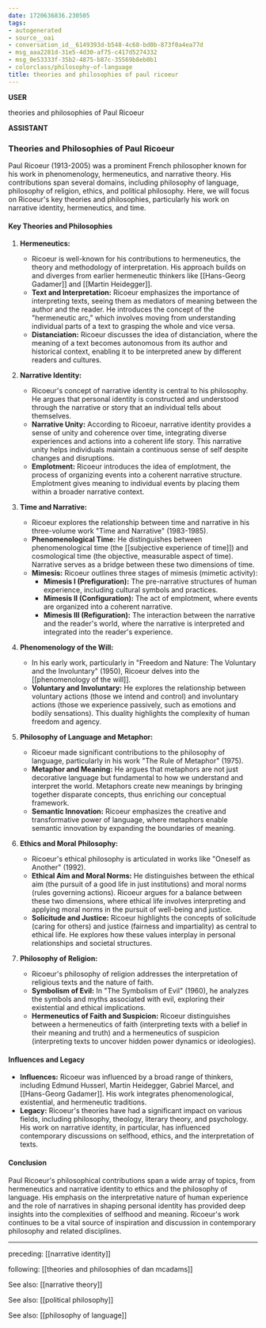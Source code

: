 ```yaml
---
date: 1720636836.230505
tags:
- autogenerated
- source__oai
- conversation_id__6149393d-b548-4c68-bd0b-873f0a4ea77d
- msg_aaa2281d-31e5-4d30-af75-c417d5274332
- msg_0e53333f-35b2-4875-b87c-35569b8eb0b1
- colorclass/philosophy-of-language
title: theories and philosophies of paul ricoeur
---
```


**USER**

theories and philosophies of Paul Ricoeur


**ASSISTANT**

### Theories and Philosophies of Paul Ricoeur

Paul Ricoeur (1913-2005) was a prominent French philosopher known for his work in phenomenology, hermeneutics, and narrative theory. His contributions span several domains, including philosophy of language, philosophy of religion, ethics, and political philosophy. Here, we will focus on Ricoeur's key theories and philosophies, particularly his work on narrative identity, hermeneutics, and time.

#### Key Theories and Philosophies

1. **Hermeneutics:**
   - Ricoeur is well-known for his contributions to hermeneutics, the theory and methodology of interpretation. His approach builds on and diverges from earlier hermeneutic thinkers like [[Hans-Georg Gadamer]] and [[Martin Heidegger]].
   - **Text and Interpretation:** Ricoeur emphasizes the importance of interpreting texts, seeing them as mediators of meaning between the author and the reader. He introduces the concept of the "hermeneutic arc," which involves moving from understanding individual parts of a text to grasping the whole and vice versa.
   - **Distanciation:** Ricoeur discusses the idea of distanciation, where the meaning of a text becomes autonomous from its author and historical context, enabling it to be interpreted anew by different readers and cultures.

2. **Narrative Identity:**
   - Ricoeur's concept of narrative identity is central to his philosophy. He argues that personal identity is constructed and understood through the narrative or story that an individual tells about themselves.
   - **Narrative Unity:** According to Ricoeur, narrative identity provides a sense of unity and coherence over time, integrating diverse experiences and actions into a coherent life story. This narrative unity helps individuals maintain a continuous sense of self despite changes and disruptions.
   - **Emplotment:** Ricoeur introduces the idea of emplotment, the process of organizing events into a coherent narrative structure. Emplotment gives meaning to individual events by placing them within a broader narrative context.

3. **Time and Narrative:**
   - Ricoeur explores the relationship between time and narrative in his three-volume work "Time and Narrative" (1983-1985).
   - **Phenomenological Time:** He distinguishes between phenomenological time (the [[subjective experience of time]]) and cosmological time (the objective, measurable aspect of time). Narrative serves as a bridge between these two dimensions of time.
   - **Mimesis:** Ricoeur outlines three stages of mimesis (mimetic activity): 
     - **Mimesis I (Prefiguration):** The pre-narrative structures of human experience, including cultural symbols and practices.
     - **Mimesis II (Configuration):** The act of emplotment, where events are organized into a coherent narrative.
     - **Mimesis III (Refiguration):** The interaction between the narrative and the reader's world, where the narrative is interpreted and integrated into the reader's experience.

4. **Phenomenology of the Will:**
   - In his early work, particularly in "Freedom and Nature: The Voluntary and the Involuntary" (1950), Ricoeur delves into the [[phenomenology of the will]].
   - **Voluntary and Involuntary:** He explores the relationship between voluntary actions (those we intend and control) and involuntary actions (those we experience passively, such as emotions and bodily sensations). This duality highlights the complexity of human freedom and agency.

5. **Philosophy of Language and Metaphor:**
   - Ricoeur made significant contributions to the philosophy of language, particularly in his work "The Rule of Metaphor" (1975).
   - **Metaphor and Meaning:** He argues that metaphors are not just decorative language but fundamental to how we understand and interpret the world. Metaphors create new meanings by bringing together disparate concepts, thus enriching our conceptual framework.
   - **Semantic Innovation:** Ricoeur emphasizes the creative and transformative power of language, where metaphors enable semantic innovation by expanding the boundaries of meaning.

6. **Ethics and Moral Philosophy:**
   - Ricoeur's ethical philosophy is articulated in works like "Oneself as Another" (1992).
   - **Ethical Aim and Moral Norms:** He distinguishes between the ethical aim (the pursuit of a good life in just institutions) and moral norms (rules governing actions). Ricoeur argues for a balance between these two dimensions, where ethical life involves interpreting and applying moral norms in the pursuit of well-being and justice.
   - **Solicitude and Justice:** Ricoeur highlights the concepts of solicitude (caring for others) and justice (fairness and impartiality) as central to ethical life. He explores how these values interplay in personal relationships and societal structures.

7. **Philosophy of Religion:**
   - Ricoeur's philosophy of religion addresses the interpretation of religious texts and the nature of faith.
   - **Symbolism of Evil:** In "The Symbolism of Evil" (1960), he analyzes the symbols and myths associated with evil, exploring their existential and ethical implications.
   - **Hermeneutics of Faith and Suspicion:** Ricoeur distinguishes between a hermeneutics of faith (interpreting texts with a belief in their meaning and truth) and a hermeneutics of suspicion (interpreting texts to uncover hidden power dynamics or ideologies).

#### Influences and Legacy

- **Influences:** Ricoeur was influenced by a broad range of thinkers, including Edmund Husserl, Martin Heidegger, Gabriel Marcel, and [[Hans-Georg Gadamer]]. His work integrates phenomenological, existential, and hermeneutic traditions.
- **Legacy:** Ricoeur's theories have had a significant impact on various fields, including philosophy, theology, literary theory, and psychology. His work on narrative identity, in particular, has influenced contemporary discussions on selfhood, ethics, and the interpretation of texts.

#### Conclusion

Paul Ricoeur's philosophical contributions span a wide array of topics, from hermeneutics and narrative identity to ethics and the philosophy of language. His emphasis on the interpretative nature of human experience and the role of narratives in shaping personal identity has provided deep insights into the complexities of selfhood and meaning. Ricoeur's work continues to be a vital source of inspiration and discussion in contemporary philosophy and related disciplines.


---

preceding: [[narrative identity]]  


following: [[theories and philosophies of dan mcadams]]

See also: [[narrative theory]]


See also: [[political philosophy]]


See also: [[philosophy of language]]
